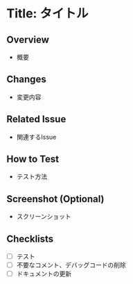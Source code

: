 # Title: タイトル

## Overview
- 概要

## Changes
- 変更内容

## Related Issue
- 関連するIssue

## How to Test
- テスト方法

## Screenshot (Optional)
- スクリーンショット

## Checklists
- [ ] テスト
- [ ] 不要なコメント、デバッグコードの削除
- [ ] ドキュメントの更新